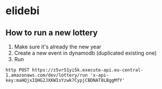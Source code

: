 # elidebi

## How to run a new lottery

1. Make sure it's already the new year
1. Create a new event in dynamodb (duplicated existing one)
1. Run 

```
http POST https://z5vr51yi5k.execute-api.eu-central-1.amazonaws.com/dev/lottery/run 'x-api-key:maHQjxIQHG2JXKWIsYzwk7CypjCBDNAT8LBggMfY'
```

